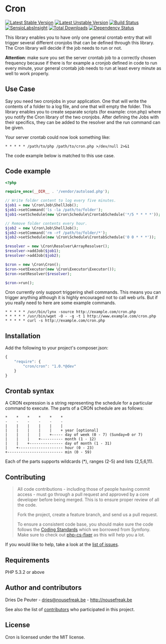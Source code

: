 Cron
====
 [![Latest Stable Version](https://poser.pugx.org/cron/cron/v/stable.png)](https://packagist.org/packages/cron/cron)
 [![Latest Unstable Version](https://poser.pugx.org/cron/cron/v/unstable.png)](//packagist.org/packages/cron/cron)
 [![Build Status](https://travis-ci.org/Cron/Cron.png?branch=master)](https://travis-ci.org/Cron/Cron)
 [![SensioLabsInsight](https://insight.sensiolabs.com/projects/f4992bd7-896a-4340-b2b5-d3af5b281101/mini.png)](https://insight.sensiolabs.com/projects/f4992bd7-896a-4340-b2b5-d3af5b281101)
 [![Total Downloads](https://poser.pugx.org/cron/cron/downloads.png)](https://packagist.org/packages/cron/cron)
 [![Dependency Status](https://www.versioneye.com/user/projects/53237856ec137572640000df/badge.png)](https://www.versioneye.com/user/projects/53237856ec137572640000df)

This library enables you to have only one general crontab entry that will trigger several different cronjobs that can be
defined through this library. The Cron library will decide if the job needs to run or not.

**Attention**: make sure you set the server crontab job to a correctly chosen frequency because if there is for example
a cronjob defined in code to run every minute, your general crontab job needs to run at least every minute as well to
work properly.

Use Case
--------

Say you need two cronjobs in your application. One that will write the contents of a folder to a log file, and one that
will empty the folder. This library enables you to create separate scripts (for example: cron.php) where you notify
the Cron library of the two cronjobs. After defining the Jobs with their specifics, they can be added to the resolver and
the run command can be given.

Your server crontab could now look something like:
```
* * * * * /path/to/php /path/to/cron.php >/dev/null 2>&1
```

The code example below is matched to this use case.

Code example
------------

```php
<?php

require_once(__DIR__ . '/vendor/autoload.php');

// Write folder content to log every five minutes.
$job1 = new \Cron\Job\ShellJob();
$job1->setCommand('ls -la /path/to/folder');
$job1->setSchedule(new \Cron\Schedule\CrontabSchedule('*/5 * * * *'));

// Remove folder contents every hour.
$job2 = new \Cron\Job\ShellJob();
$job2->setCommand('rm -rf /path/to/folder/*');
$job2->setSchedule(new \Cron\Schedule\CrontabSchedule('0 0 * * *'));

$resolver = new \Cron\Resolver\ArrayResolver();
$resolver->addJob($job1);
$resolver->addJob($job2);

$cron = new \Cron\Cron();
$cron->setExecutor(new \Cron\Executor\Executor());
$cron->setResolver($resolver);

$cron->run();
```

Cron currently only support triggering shell commands. This means you can trigger anything although it is highly encouraged
not to call web urls. But if you really need to here are some example commands.

```
* * * * * /usr/bin/lynx -source http://example.com/cron.php
* * * * * /usr/bin/wget -O - -q -t 1 http://www.example.com/cron.php
* * * * * curl -s http://example.com/cron.php
```

Installation
------------

Add the following to your project's composer.json:

```javascript
{
    "require": {
        "cron/cron": "1.0.*@dev"
    }
}
```

Crontab syntax
--------------

A CRON expression is a string representing the schedule for a particular command to execute.  The parts of a CRON schedule are as follows:

    *    *    *    *    *    *
    -    -    -    -    -    -
    |    |    |    |    |    |
    |    |    |    |    |    + year [optional]
    |    |    |    |    +----- day of week (0 - 7) (Sunday=0 or 7)
    |    |    |    +---------- month (1 - 12)
    |    |    +--------------- day of month (1 - 31)
    |    +-------------------- hour (0 - 23)
    +------------------------- min (0 - 59)

Each of the parts supports wildcards (*), ranges (2-5) and lists (2,5,6,11).

Contributing
------------

> All code contributions - including those of people having commit access - must
> go through a pull request and approved by a core developer before being
> merged. This is to ensure proper review of all the code.
>
> Fork the project, create a feature branch, and send us a pull request.
>
> To ensure a consistent code base, you should make sure the code follows
> the [Coding Standards](http://symfony.com/doc/2.0/contributing/code/standards.html)
> which we borrowed from Symfony.
> Make sure to check out [php-cs-fixer](https://github.com/fabpot/PHP-CS-Fixer) as this will help you a lot.

If you would like to help, take a look at the [list of issues](http://github.com/NoUseFreak/Cron/issues).

Requirements
------------

PHP 5.3.2 or above

Author and contributors
-----------------------

Dries De Peuter - <dries@nousefreak.be> - <http://nousefreak.be>

See also the list of [contributors](https://github.com/NoUseFreak/Cron/contributors) who participated in this project.

License
-------

Cron is licensed under the MIT license.
